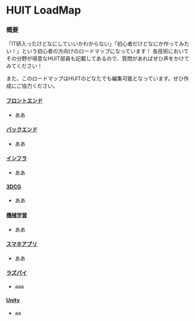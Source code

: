 # HUIT LoadMap 
### 概要
「IT研入ったけどなにしていいかわからない」「初心者だけどなにか作ってみたい！」という初心者の方向けのロードマップになっています！
各技術においてその分野が得意なHUIT部員も記載してあるので、質問があればぜひ声をかけてみてください！

また、このロードマップはHUITのどなたでも編集可能となっています。ぜひ作成にご協力ください。

#### [フロントエンド](https://al-mikan.github.io/HUIT_loadmap/frontend)
  - ああ
#### [バックエンド](https://al-mikan.github.io/HUIT_loadmap/backend)
  - ああ
#### [インフラ](https://al-mikan.github.io/HUIT_loadmap/infrastructure.md)
  - ああ
#### [3DCG](https://al-mikan.github.io/HUIT_loadmap/3DCG.md)
  - ああ
#### [機械学習](https://al-mikan.github.io/HUIT_loadmap/AI.md)
  - ああ
#### [スマホアプリ](https://al-mikan.github.io/HUIT_loadmap/application.md)
  - ああ
#### [ラズパイ](https://al-mikan.github.io/HUIT_loadmap/raspberrypi.md)
  - aaa
#### [Unity](https://al-mikan.github.io/HUIT_loadmap/unity.md)
  - aa



